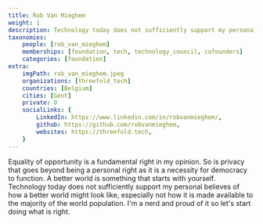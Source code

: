 ```yaml
---
title: Rob Van Mieghem
weight: 1
description: Technology today does not sufficiently support my personal believes of how a better world might look like.
taxonomies:
    people: [rob_van_mieghem]
    memberships: [foundation, tech, technology_council, cofounders]
    categories: [foundation]
extra:
    imgPath: rob_van_mieghem.jpeg
    organizations: [threefold_tech]
    countries: [Belgium]
    cities: [Gent]
    private: 0
    socialLinks: {
        LinkedIn: https://www.linkedin.com/in/robvanmieghem/,
        github: https://github.com/robvanmieghem,
        websites: https://threefold.tech,
    }
---
```


Equality of opportunity is a fundamental right in my opinion. So is privacy that goes beyond being a personal right as it is a necessity for democracy to function. A better world is something that starts with yourself. Technology today does not sufficiently support my personal believes of how a better world might look like, especially not how it is made available to the majority of the world population. I'm a nerd and proud of it so let's start doing what is right.

